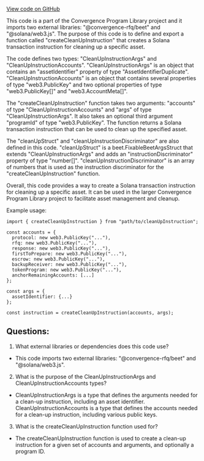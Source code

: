 [View code on GitHub](https://github.com/convergence-rfq/convergence-program-library/psyoptions-american-instrument/js/generated/instructions/cleanUp.d.ts)

This code is a part of the Convergence Program Library project and it imports two external libraries: "@convergence-rfq/beet" and "@solana/web3.js". The purpose of this code is to define and export a function called "createCleanUpInstruction" that creates a Solana transaction instruction for cleaning up a specific asset. 

The code defines two types: "CleanUpInstructionArgs" and "CleanUpInstructionAccounts". "CleanUpInstructionArgs" is an object that contains an "assetIdentifier" property of type "AssetIdentifierDuplicate". "CleanUpInstructionAccounts" is an object that contains several properties of type "web3.PublicKey" and two optional properties of type "web3.PublicKey[]" and "web3.AccountMeta[]". 

The "createCleanUpInstruction" function takes two arguments: "accounts" of type "CleanUpInstructionAccounts" and "args" of type "CleanUpInstructionArgs". It also takes an optional third argument "programId" of type "web3.PublicKey". The function returns a Solana transaction instruction that can be used to clean up the specified asset. 

The "cleanUpStruct" and "cleanUpInstructionDiscriminator" are also defined in this code. "cleanUpStruct" is a beet.FixableBeetArgsStruct that extends "CleanUpInstructionArgs" and adds an "instructionDiscriminator" property of type "number[]". "cleanUpInstructionDiscriminator" is an array of numbers that is used as the instruction discriminator for the "createCleanUpInstruction" function. 

Overall, this code provides a way to create a Solana transaction instruction for cleaning up a specific asset. It can be used in the larger Convergence Program Library project to facilitate asset management and cleanup. 

Example usage:

```
import { createCleanUpInstruction } from "path/to/cleanUpInstruction";

const accounts = {
  protocol: new web3.PublicKey("..."),
  rfq: new web3.PublicKey("..."),
  response: new web3.PublicKey("..."),
  firstToPrepare: new web3.PublicKey("..."),
  escrow: new web3.PublicKey("..."),
  backupReceiver: new web3.PublicKey("..."),
  tokenProgram: new web3.PublicKey("..."),
  anchorRemainingAccounts: [...]
};

const args = {
  assetIdentifier: {...}
};

const instruction = createCleanUpInstruction(accounts, args);
```
## Questions: 
 1. What external libraries or dependencies does this code use?
- This code imports two external libraries: "@convergence-rfq/beet" and "@solana/web3.js".

2. What is the purpose of the CleanUpInstructionArgs and CleanUpInstructionAccounts types?
- CleanUpInstructionArgs is a type that defines the arguments needed for a clean-up instruction, including an asset identifier. CleanUpInstructionAccounts is a type that defines the accounts needed for a clean-up instruction, including various public keys.

3. What is the createCleanUpInstruction function used for?
- The createCleanUpInstruction function is used to create a clean-up instruction for a given set of accounts and arguments, and optionally a program ID.